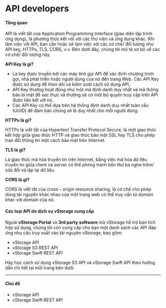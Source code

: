 # API developers

#### Tổng quan 

API là viết tắt của Application Programming Interface (giao diện lập trình ứng dụng), là phương thức kết nối với các thư viện và ứng dụng khác. Khi làm việc với API, bạn cần hoặc sẽ làm việc với các cơ chế/ đối tượng như API key, HTTPs, TLS, CORS, v.v. Bên dưới đây, chúng tôi mô tả sơ bộ về các cơ chế/ đối tượng này.

**API Key là gì?**

* Là key được truyền bởi các máy tính gọi API để xác định chương trình gọi, nhà phát triển hoặc người dùng của nó đến trang Web. Các API Key được sử dụng để theo dõi và kiểm soát cách sử dụng API,
* API Key thường hoạt động như một mã định danh duy nhất và mã thông báo bí mật để xác thực và thường sẽ có một bộ quyền truy cập trên API được liên kết với nó,
* Các API Key có thể dựa trên hệ thống định danh duy nhất toàn cầu (UUID) để đảm bảo chúng sẽ là duy nhất cho mỗi người dùng.

**HTTPs là gì?**

HTTPs là viết tắt của Hypertext Transfer Protocol Secure, là một giao thức kết hợp giữa giao thức HTTP và giao thức bảo mật SSL hay TLS cho phép trao đổi thông tin một cách bảo mật trên Internet.

**TLS là gì?**

Là giao thức mã hóa truyền tin trên Internet, bằng việc mã hóa dữ liệu truyền tin giữa client và server có thể phòng tránh bên thứ ba nghe trộm/ sửa đổi và lặp lại dữ liệu.

**CORS là gì?**

CORS là viết tắt của cross – origin resource sharing, là cơ chế cho phép dùng tài nguyên khác nhau của một trang web có thể truy vấn từ domain khác với domain của nó.

#### Các loại API do dịch vụ vStorage cung cấp 

Ngoài **vStorage Portal** và **3rd party software** mà vStorage hỗ trợ bạn tích hợp sử dụng, chúng tôi còn cung cấp cho bạn một danh sách các API đáp ứng nhu cầu truy xuất vào tài nguyên vStorage, bao gồm:

* vStorage API
* vStorage S3 REST API
* vStorage Swift REST API

Hãy học cách sử dụng vStorage S3 API và vStorage Swift API theo hướng dẫn chi tiết tại mỗi trang bên dưới.

***

#### Chủ đề 

* vStorage API
* vStorage Swift REST API
